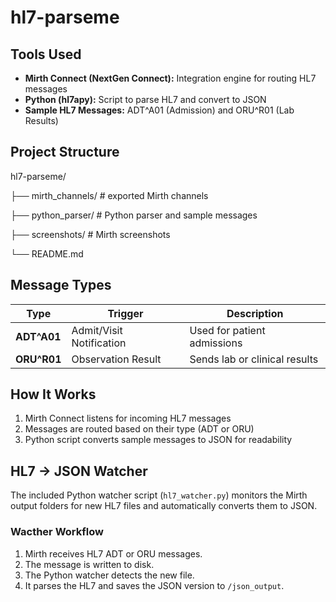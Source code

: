 # hl7-parseme
## Tools Used
- **Mirth Connect (NextGen Connect):** Integration engine for routing HL7 messages
- **Python (hl7apy):** Script to parse HL7 and convert to JSON
- **Sample HL7 Messages:** ADT^A01 (Admission) and ORU^R01 (Lab Results)

## Project Structure
hl7-parseme/

├── mirth_channels/ # exported Mirth channels

├── python_parser/ # Python parser and sample messages

├── screenshots/ # Mirth screenshots

└── README.md

## Message Types
| Type | Trigger | Description |
|------|----------|-------------|
| **ADT^A01** | Admit/Visit Notification | Used for patient admissions |
| **ORU^R01** | Observation Result | Sends lab or clinical results |

## How It Works
1. Mirth Connect listens for incoming HL7 messages
2. Messages are routed based on their type (ADT or ORU)
3. Python script converts sample messages to JSON for readability

## HL7 -> JSON Watcher 
The included Python watcher script (`hl7_watcher.py`) monitors the Mirth output folders for new HL7 files and automatically converts them to JSON.

### Wacther Workflow
1. Mirth receives HL7 ADT or ORU messages.
2. The message is written to disk.
3. The Python watcher detects the new file.
4. It parses the HL7 and saves the JSON version to `/json_output`.